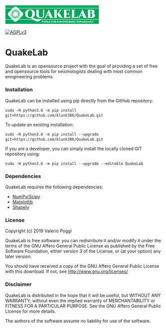 <img alt="QuakeLab - Tools for Engineering Seismology" class="right" style="width: 60%" src="https://raw.githubusercontent.com/klunk386/QuakeLab/master/logo/quakelab.png" />

[![AGPLv3](https://www.gnu.org/graphics/agplv3-88x31.png)](https://www.gnu.org/licenses/agpl.html)

# QuakeLab

QuakeLab is an opensource project with the goal of providing a set of free and opensource tools for seismologists dealing with most common enngineering problems

### Installation

QuakeLab can be installed using pip directly from the GitHub repository:

```console
sudo -H python3.6 -m pip install git+https://github.com/klunk386/QuakeLab.git
```
To update an existing installation:

```console
sudo -H python3.6 -m pip install --upgrade git+https://github.com/klunk386/QuakeLab.git
```

If you are a developer, you can simply install the locally cloned GIT repository using:

```console
sudo -H python3.6 -m pip install --upgrade --editable QuakeLab
```

### Dependencies

QuakeLab requires the following dependencies:

  * [NumPy/Scipy](http://www.scipy.org/)
  * [Matplotlib](http://matplotlib.org/)
  * [Shapely](https://pypi.org/project/Shapely/)

### License

Copyright (c) 2019 Valerio Poggi

QuakeLab is free software: you can redistribute it and/or modify it under the terms of the GNU Affero General Public License as published by the Free Software Foundation, either version 3 of the License, or (at your option) any later version.

You should have received a copy of the GNU Affero General Public License with this download. If not, see <http://www.gnu.org/licenses/>

### Disclaimer

QuakeLab is distributed in the hope that it will be useful, but WITHOUT ANY WARRANTY; without even the implied warranty of MERCHANTABILITY or FITNESS FOR A PARTICULAR PURPOSE. See the GNU Affero General Public License for more details.

The authors of the software assume no liability for use of the software.

